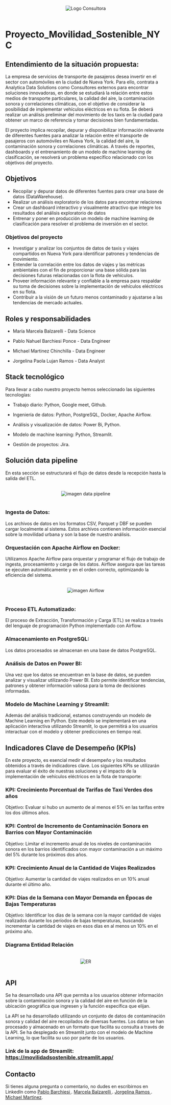 
<br>
<div style="text-align: center;">
  <img src='./Images/Logo.jpg' alt="Logo Consultora">
</div>
<br>

# Proyecto_Movilidad_Sostenible_NYC

## Entendimiento de la situación propuesta: 

La empresa de servicios de transporte de pasajeros desea invertir en el sector con automóviles en la ciudad de Nueva York. Para ello, contrata a Analytica Data Solutions como Consultores externos para encontrar soluciones innovadoras, en donde se estudiará la relación entre estos medios de transporte particulares, la calidad del aire,  la contaminación sonora y correlaciones climáticas, con el objetivo de considerar la posibilidad de implementar vehículos eléctricos en su flota. Se deberá realizar un análisis preliminar del movimiento de los taxis en la ciudad para obtener un marco de referencia y tomar decisiones bien fundamentadas.

El proyecto implica recopilar, depurar y disponibilizar información relevante de diferentes fuentes para analizar la relación entre el transporte de pasajeros con automóviles en Nueva York, la calidad del aire, la contaminación sonora y correlaciones climáticas. A través de reportes, dashboards y el entrenamiento de un modelo de machine learning de clasificación, se resolverá un problema específico relacionado con los objetivos del proyecto.


## Objetivos 

- Recopilar y depurar datos de diferentes fuentes para crear una base de datos (DataWarehouse).
- Realizar un análisis exploratorio de los datos para encontrar relaciones
- Crear un dashboard interactivo y visualmente atractivo que integre los resultados del análisis exploratorio de datos
- Entrenar y poner en producción un modelo de machine learning de clasificación para resolver el problema de inversión en el sector.
  
### Objetivos del proyecto

- Investigar y analizar los conjuntos de datos de taxis y viajes compartidos en Nueva York para identificar patrones y tendencias de movimiento.
- Entender la correlación entre los datos de viajes y las métricas ambientales con el fin de proporcionar una base sólida para las decisiones futuras relacionadas con la flota de vehículos.
- Proveer información relevante y confiable a la empresa para respaldar su toma de decisiones sobre la implementación de vehículos eléctricos en su flota.
- Contribuir a la visión de un futuro menos contaminado y ajustarse a las tendencias de mercado actuales.


## Roles y responsabilidades

- María Marcela Balzarelli - Data Science

- Pablo Nahuel Barchiesi Ponce - Data Engineer

- Michael  Martinez Chinchilla - Data Engineer

- Jorgelina Paola Lujan Ramos - Data Analyst

## **Stack tecnológico**

Para llevar a cabo nuestro proyecto hemos seleccionado las siguientes tecnologías:

- Trabajo diario: Python, Google meet, Github.

- Ingeniería de datos: Python, PostgreSQL, Docker, Apache Airflow.

- Análisis y visualización de datos: Power Bi, Python.

- Modelo de machine learning: Python, Streamlit.

- Gestión de proyectos: Jira.


## Solución data pipeline

En esta sección se estructurará el flujo de datos desde la recepción hasta la salida del ETL.

<br>
<div style="text-align: center;">
  <img src='./Images/ORQUESTADOR.png' alt="imagen data pipeline">
</div>
<br>

### Ingesta de Datos: 

Los archivos de datos en los formatos CSV, Parquet y DBF se pueden cargar localmente al sistema. Estos archivos contienen información esencial sobre la movilidad urbana y son la base de nuestro análisis.

### Orquestación con Apache Airflow en Docker: 

Utilizamos Apache Airflow para orquestar y programar el flujo de trabajo de ingesta, procesamiento y carga de los datos. Airflow asegura que las tareas se ejecuten automáticamente y en el orden correcto, optimizando la eficiencia del sistema.

<br>
<div style="text-align: center;">
  <img src='./Images/Airflow.jpeg' alt="imagen Airflow">
</div>
<br>

### Proceso ETL Automatizado: 

El proceso de Extracción, Transformación y Carga (ETL) se realiza a través del lenguaje de programación Python implementado con Airflow.

### Almacenamiento en PostgreSQL: 

Los datos procesados se almacenan en una base de datos PostgreSQL.

### Análisis de Datos en Power BI: 

Una vez que los datos se encuentran en la base de datos, se pueden analizar y visualizar utilizando Power BI. Esto permite identificar tendencias, patrones y obtener información valiosa para la toma de decisiones informadas.

### Modelo de Machine Learning y Streamlit:

Además del análisis tradicional, estamos construyendo un modelo de Machine Learning en Python. Este modelo se implementará en una aplicación interactiva utilizando Streamlit, lo que permitirá a los usuarios interactuar con el modelo y obtener predicciones en tiempo real.

## Indicadores Clave de Desempeño (KPIs)
En este proyecto, es esencial medir el desempeño y los resultados obtenidos a través de indicadores clave. Los siguientes KPIs se utilizarán para evaluar el éxito de nuestras soluciones y el impacto de la implementación de vehículos eléctricos en la flota de transporte:

### **KPI: Crecimiento Porcentual de Tarifas de Taxi Verdes dos años**

Objetivo: Evaluar si hubo un aumento de al menos el 5% en las tarifas entre los dos últimos años.

### **KPI: Control de Incremento de Contaminación Sonora en Barrios con Mayor Contaminación**
Objetivo: Limitar el incremento anual de los niveles de contaminación sonora en los barrios identificados con mayor contaminación a un máximo del 5% durante los próximos dos años.

### **KPI: Crecimiento Anual de la Cantidad de Viajes Realizados**
Objetivo: Aumentar la cantidad de viajes realizados en un 10% anual durante el último año.

### **KPI: Días de la Semana con Mayor Demanda en Épocas de Bajas Temperaturas**
Objetivo: Identificar los días de la semana con la mayor cantidad de viajes realizados durante los períodos de bajas temperaturas, buscando incrementar la cantidad de viajes en esos días en al menos un 10% en el próximo año.

### **Diagrama Entidad Relación**

<br>
<div style="text-align: center;">
  <img src='./Images/ER.jpeg' alt="ER">
</div>
<br>

## API
Se ha desarrollado una API que permita a los usuarios obtener información sobre la contaminación sonora y la calidad del aire en función de la ubicación geográfica que ingresen y la función específica que elijan.

La API se ha desarrollado utilizando un conjunto de datos de contaminación sonora y calidad del aire recopilados de diversas fuentes. Los datos se han procesado y almacenado en un formato que facilita su consulta a través de la API. Se ha desplegado en Streamlit junto con el modelo de Machine Learning, lo que facilita su uso por parte de los usuarios.

### Link de la app de Streamlit: https://movilidadsostenible.streamlit.app/

## Contacto
Si tienes alguna pregunta o comentario, no dudes en escribirnos en LinkedIn como  [Pablo Barchiesi ](https://www.linkedin.com/in/barchiesipablo). 
                                                                                  [Marcela Balzarelli ](https://www.linkedin.com/in/marcela-balzarelli).
                                                                                  [Jorgelina Ramos ](https://www.linkedin.com/in/jorgelina-p-l-ramos-83564422b).
                                                                                  [Michael Martinez](https://www.linkedin.com/in/michael-martínez).

